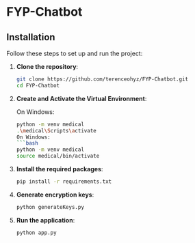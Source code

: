 # FYP-Chatbot

## Installation

Follow these steps to set up and run the project:

1. **Clone the repository**:

   ```bash
   git clone https://github.com/terenceohyz/FYP-Chatbot.git
   cd FYP-Chatbot

2. **Create and Activate the Virtual Environment**:

   On Windows:
   ```bash
   python -m venv medical
   .\medical\Scripts\activate
   On Windows:
   ```bash
   python -m venv medical
   source medical/bin/activate

2. **Install the required packages**:

   ```bash
   pip install -r requirements.txt

3. **Generate encryption keys**:

   ```bash
   python generateKeys.py

4. **Run the application**:
   ```bash
   python app.py